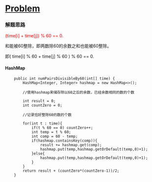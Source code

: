 # [Problem](https://leetcode.com/problems/pairs-of-songs-with-total-durations-divisible-by-60)

### 解题思路

<font color=red> (time[i] + time[j]) % 60 == 0. </font>

和能被60整除，即两数除60的余数之和也能被60整除。

即( time[i] % 60 + time[j] % 60 ) % 60 == 0.

#### HashMap
```
    public int numPairsDivisibleBy60(int[] time) {
        HashMap<Integer, Integer> hashmap = new HashMap<>();
        
        //使用hashmap来储存除以60之后的余数，已经余数相同的数的个数
        
        int result = 0;
        int countZero = 0;
        
        //记录恰好整除60的数的个数
        
        for(int t : time){
            if(t % 60 == 0) countZero++;
            int temp = t % 60;
            int comp = 60 - temp;
            if(hashmap.containsKey(comp)){
                result += hashmap.get(comp);
                hashmap.put(temp,hashmap.getOrDefault(temp,0)+1);
            }else{
                hashmap.put(temp,hashmap.getOrDefault(temp,0)+1);
            }
        }
        return result + (countZero*(countZero-1))/2;
    }

